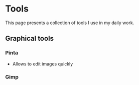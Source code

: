 # Tools
This page presents a collection of tools I use in my daily work.

## Graphical tools

### Pinta

* Allows to edit images quickly

### Gimp
